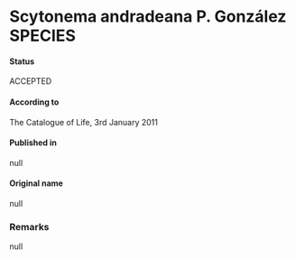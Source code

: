# Scytonema andradeana P. González SPECIES

#### Status
ACCEPTED

#### According to
The Catalogue of Life, 3rd January 2011

#### Published in
null

#### Original name
null

### Remarks
null